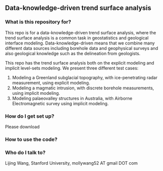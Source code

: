 ## Data-knowledge-driven trend surface analysis

### What is this repository for?
This repo is for a data-knowledge-driven trend surface analysis, where the trend surface analysis is a common task in geostatistics and geological interface modeling. Data-knowledge-driven means that we combine many different data sources including borehole data and geophysical surveys and also geological knowledge such as the delineation from geologists. 

This repo has the trend surface analysis both on the explicit modeling and implicit level-sets modeling. We present three different test cases: 

1. Modeling a Greenland subglacial topography, with ice-penetrating radar measurement, using explicit modeling. 
2. Modeling a magmatic intrusion, with discrete borehole measurements, using implicit modeling. 
3. Modeling palaeovalley structures in Australia, with Airborne Electromagnetic survey using implicit modeling. 


### How do I get set up?
Please download 


### How to use the code? 

### Who do I talk to?
Lijing Wang, Stanford University, mollywang52 AT gmail DOT com

